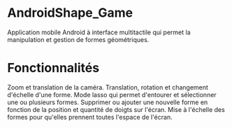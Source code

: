 # AndroidShape_Game
Application mobile Android à interface multitactile qui permet la manipulation et gestion de formes géométriques.

# Fonctionnalités
Zoom et translation de la caméra.
Translation, rotation et changement d'échelle d'une forme.
Mode lasso qui permet d'entourer et sélectionner une ou plusieurs formes.
Supprimer ou ajouter une nouvelle forme en fonction de la position et quantité de doigts sur l'écran.
Mise à l'échelle des formes pour qu'elles prennent toutes l'espace de l'écran.